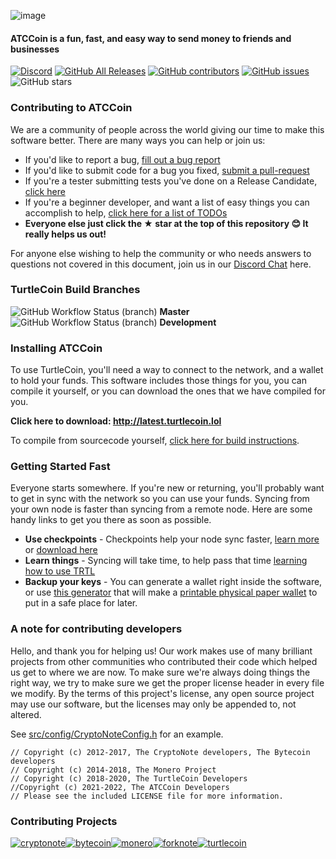![image](https://user-images.githubusercontent.com/34389545/35821974-62e0e25c-0a70-11e8-87dd-2cfffeb6ed47.png)

#### ATCCoin is a fun, fast, and easy way to send money to friends and businesses

[![Discord](https://img.shields.io/discord/388915017187328002?label=TurtleCoin%20Discord)](http://chat.turtlecoin.lol) [![GitHub All Releases](https://img.shields.io/github/downloads/turtlecoin/turtlecoin/total?label=Downloads)](http://latest.turtlecoin.lol) [![GitHub contributors](https://img.shields.io/github/contributors-anon/turtlecoin/turtlecoin?label=Contributors)](https://github.com/turtlecoin/turtlecoin/graphs/contributors) [![GitHub issues](https://img.shields.io/github/issues/turtlecoin/turtlecoin?label=Issues)](https://github.com/turtlecoin/turtlecoin/issues) ![GitHub stars](https://img.shields.io/github/stars/turtlecoin/turtlecoin?label=Github%20Stars)

### Contributing to ATCCoin

We are a community of people across the world giving our time to make this software better. There are many ways you can help or join us:

-   If you'd like to report a bug, [fill out a bug report](https://github.com/turtlecoin/turtlecoin/issues/new?template=bug_report.md)
-   If you'd like to submit code for a bug you fixed, [submit a pull-request](https://github.com/turtlecoin/turtlecoin/compare)
-   If you're a tester submitting tests you've done on a Release Candidate, [click here](https://github.com/turtlecoin/turtlecoin/issues/new?template=release-candidate.md)
-   If you're a beginner developer, and want a list of easy things you can accomplish to help, [click here for a list of TODOs](https://github.com/turtlecoin/turtlecoin/labels/GOOD%20FIRST%20ISSUE)
-   **Everyone else just click the ★ star at the top of this repository 😊 It really helps us out!**

For anyone else wishing to help the community or who needs answers to questions not covered in this document, join us in our [Discord Chat](http://chat.turtlecoin.lol) here.

### TurtleCoin Build Branches

![GitHub Workflow Status (branch)](https://img.shields.io/github/workflow/status/turtlecoin/turtlecoin/Build/master) **Master**
![GitHub Workflow Status (branch)](https://img.shields.io/github/workflow/status/turtlecoin/turtlecoin/Build/development) **Development**

### Installing ATCCoin

To use TurtleCoin, you'll need a way to connect to the network, and a wallet to hold your funds. This software includes those things for you, you can compile it yourself, or you can download the ones that we have compiled for you.

**Click here to download: http://latest.turtlecoin.lol**

To compile from sourcecode yourself, [click here for build instructions](https://github.com/turtlecoin/turtlecoin/blob/development/COMPILE.md).

### Getting Started Fast

Everyone starts somewhere. If you're new or returning, you'll probably want to get in sync with the network so you can use your funds. Syncing from your own node is faster than syncing from a remote node. Here are some handy links to get you there as soon as possible.

-   **Use checkpoints** - Checkpoints help your node sync faster, [learn more](http://checkpoints.turtlecoin.lol/use.html) or [download here](http://checkpoints.turtlecoin.lol)
-   **Learn things** - Syncing will take time, to help pass that time [learning how to use TRTL](https://docs.turtlecoin.lol/)
-   **Backup your keys** - You can generate a wallet right inside the software, or use [this generator](https://turtlecoin.lol/wallet/) that will make a [printable physical paper wallet](https://docs.turtlecoin.lol/guides/wallets/making-a-wallet) to put in a safe place for later.

### A note for contributing developers

Hello, and thank you for helping us! Our work makes use of many brilliant projects from other communities who contributed their code which helped us get to where we are now. To make sure we're always doing things the right way, we try to make sure we get the proper license header in every file we modify. By the terms of this project's license, any open source project may use our software, but the licenses may only be appended to, not altered. 

See [src/config/CryptoNoteConfig.h](https://github.com/turtlecoin/turtlecoin/commit/28cfef2575f2d767f6e512f2a4017adbf44e610e) for an example.

```
// Copyright (c) 2012-2017, The CryptoNote developers, The Bytecoin developers
// Copyright (c) 2014-2018, The Monero Project
// Copyright (c) 2018-2020, The TurtleCoin Developers
//Copyright (c) 2021-2022, The ATCCoin Developers
// Please see the included LICENSE file for more information.
```

### Contributing Projects

[![cryptonote](https://user-images.githubusercontent.com/34389545/72484723-d84bf700-37ca-11ea-812e-e24cd7bf9fca.png)](https://cryptonote.org/)[![bytecoin](https://user-images.githubusercontent.com/34389545/72484467-ef3e1980-37c9-11ea-903d-3d1266e9c4c2.png)](https://bytecoin.org/)[![monero](https://user-images.githubusercontent.com/34389545/72484448-e0576700-37c9-11ea-934a-15a7d9231709.png)](https://web.getmonero.org/)[![forknote](https://user-images.githubusercontent.com/34389545/72484430-d59cd200-37c9-11ea-8529-e06ae2426dca.png)](http://forknote.net/)[![turtlecoin](https://user-images.githubusercontent.com/34389545/72484404-c0c03e80-37c9-11ea-8754-0b5a8e797965.png)](https://turtlecoin.lol)
